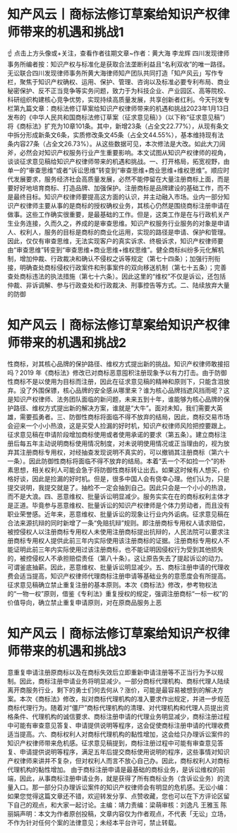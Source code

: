 # 知产风云丨商标法修订草案给知识产权律师带来的机遇和挑战1

☝ 点击上方头像或+关注，查看作者往期文章~作者：黄大海 李龙辉 四川发现律师事务所编者按：知识产权与标准化是获取合法垄断利益且“名利双收”的唯一路径。无讼联合四川发现律师事务所黄大海律师知产团队共同打造「知产风云」写作专栏，聚焦于知识产权确权、运用、保护、管理、咨询以及标准必要专利布局、商业秘密保护、反不正当竞争等实务问题，致力于为科技企业、产业园区、高等院校、科研组织构建核心竞争优势，实现持续高质量发展，共享创新者红利。今天刊发专栏第九篇文章：商标法修订草案给知识产权律师带来的机遇和挑战2023年1月13日发布的《中华人民共和国商标法修订草案（征求意见稿）》（以下称“征求意见稿”）将《商标法》扩充为10章101条。其中，新增23条（占全文22.77%），从现有条文中拆分形成新条文6条，实质修改条文45条（占全文44.55%），基本维持现有法条内容27条（占全文26.73%）。从这些数据可见，本次修法是大改。如此大刀阔斧，必然会对知识产权服务行业产生重要影响。本文试图从知识产权律师的视角，谈谈征求意见稿给知识产权律师带来的机遇和挑战。一、打开格局，拓宽视野，由单一的“审查思维”或者“诉讼思维”转变到“审查思维+商业思维+维权思维”。顺应时代发展要求，服务经济社会高质量发展，必然不能停留在大量注册商标上面，而是要好好地培育商标、打造品牌、加强保护。注册商标是品牌建设的基础工作，而不是最终目标。知识产权律师要提高这方面的认识，并主动融入市场。业内一部分知识产权律师主要从事的是商标的授权确权业务，其核心仍然是围绕商标注册申请在做事。这些工作确实很重要，是最基础的工作。但是，这类工作是在与行政机关产生业务连接，久而久之，养成的是审查思维。知识产权服务行业服务的对象是申请人、权利人，服务的目标是商标的商业化运用，实现的路径是申请、保护和管理。因此，仅仅有审查思维，无法实现客户的真实诉求、终极诉求，知识产权律师要由“审查思维”转变到“审查思维+商业思维+维权思维”。健全商标纠纷多元化解机制，增加仲裁、行政裁决和确认不侵权之诉等规定（第七十四条）；加强行刑衔接，明确查处商标侵权行政案件和刑事案件的双向移送机制（第七十五条）；完善查处商标违法的执法措施（第七十六条）。因此这里的“维权”不仅是诉讼，还包括仲裁、非诉调解、参与行政查处和行政裁决、刑事控告等方式。二、陆续放弃大量的防御

# 知产风云丨商标法修订草案给知识产权律师带来的机遇和挑战2

性商标，对其核心品牌的保护路径、维权方式提出新的挑战。知识产权律师敢接招吗？2019 年《商标法》修改已对商标恶意囤积注册现象予以有力打击。由于防御性商标不是以使用为目标而注册，因此在征求意见稿的精神和原则下，只能含泪放弃。没了外围保镖，核心品牌的安全感从哪里来？谁为核心品牌挡遮风挡雨呢？这是知识产权律师、法务团队面临的新问题，未来五到十年，谁能够为核心品牌的保护路径、维权方式提出新的解决方案，谁就是“大牛”。面对未知，我们需要大英雄，需要孤勇者。三、防御性商标将面临不得不放弃的结局，因此，商标交易市场会迎来一个小小热浪，这是买受人捡漏的好时机，知识产权律师风险把控要跟上。征求意见稿在申请阶段增加商标使用或者使用承诺的要求（第五条）。建立商标注册后每五年主动说明商标使用情况制度，对未说明使用情况或正当理由的，视为放弃其注册商标专用权，对经抽查发现说明不真实的，可以撤销其注册商标（第六十一条）。因此防御性商标将面临不得不放弃的结局。本着“丢一个不如捡一个”的朴素思想，相关权利人可能会急于将防御性商标转让出去。如果这时候有人想买，价格好谈，因此是捡漏的好时机。但是，很多中国人会有侥幸心理。他们认为，只是提交说明，我提交就是了。抽检不一定会抽到自己。因此只会是一个小小的热浪，而不是大浪。四、恶意维权、批量诉讼明显减少。服务实实在在的商标权利主体才是正道。毕竟参与恶意维权、批量诉讼的知识产权律师是个体力劳动者，而且没有职业荣誉感。近年来，恶意维权、批量诉讼的现象让行业内外诟病。征求意见稿在合法来源抗辩的同时新增了一条“免赔抗辩”规则。即注册商标专用权人请求赔偿，被控侵权人以注册商标专用权人未使用注册商标提出抗辩的，人民法院可以要求注册商标专用权人提供此前三年内实际使用该注册商标的证据。注册商标专用权人不能证明此前三年内实际使用过该注册商标，也不能证明因侵权行为受到其他损失的，被控侵权人不承担赔偿责任（第八十条）。这让原告失去了提起诉讼的动力。可谓釜底抽薪。因此，恶意维权、批量诉讼明显减少。五、商标注册申请的代理收费会适当提高，知识产权律师代理商标注册申请等基础业务的意愿度会有所提高。征求意见稿确立禁止重复注册的基本原则。本次《商标法》修改，参考物权法的“一物一权”原则，借鉴《专利法》重复授权的规定，强调注册商标“一标一权”的价值导向，确立禁止重复申请原则，对在原商品服务上恶

# 知产风云丨商标法修订草案给知识产权律师带来的机遇和挑战3

意重复申请注册原商标以及在商标失效后立即重新申请注册等不正当行为予以规制。因此，商标注册申请业务将明显减少。一部分商标代理机构、商标代理人陆续离开商服务行业，剩下的勇士们何去何从？涨价，可能是最容易被想到的解决方案。本次《商标法》修改，拟对商标代理机构的准入要求作出规定，并进一步规范商标代理行为。随着对“僵尸”商标代理机构的清理、对代理机构和代理人员提出资格条件、代理机构的诚信要求、商标注册申请的代理业务明显减少，商标注册过程中可能有审查意见答复、申请提供说明等程序，这会促使商标注册申请的代理收费适当提高。六、商标权利人对商标代理机构的黏性增加，这会给只办理诉讼案件的知识产权律师带来危机感。征求意见稿提到，商标注册过程中可能有审查意见答复、申请提供说明等程序，满足五年后提交商标使用说明的程序，这些事情对知识产权律师来讲并不复杂，但对权利人而言不放心自己办。因此，商标权利人对商标代理机构的黏性增加。 由于商标注册申请是最基础的商标业务，是诉讼维权的前端，因此，从事商标注册申请业务，就是获得了所有商标业务（含诉讼业务）的流量入口。那一部分只办理诉讼案件的知识产权律师会有明显的危机感。无讼小编：如果您觉得这篇文章还不错，欢迎转发分享、点赞收藏，您也可以在下方评论区留下自己的观点，和大家一起讨论。主编：靖力责编：梁萌审核：刘逸凡 王雅玉 陈丽娟声明：本文为作者原创投稿，文章内容仅为作者观点，不代表「无讼」立场，不作为针对任何个案的法律意见；未经本平台许可，禁止转载。

